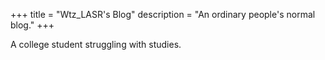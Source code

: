 +++
title = "Wtz_LASR's Blog"
description = "An ordinary people's normal blog."
+++

A college student struggling with studies.